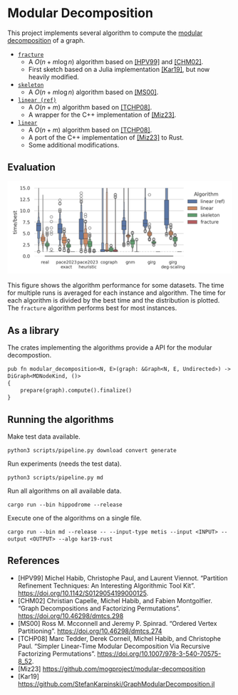 # Modular Decomposition

This project implements several algorithm to compute the [modular decomposition](https://en.wikipedia.org/wiki/Modular_decomposition) of a graph.

+ [`fracture`](algorithms/fracture/README.md)
  + A $O(n + m \log n)$ algorithm based on [[HPV99]](https://doi.org/10.1142/S0129054199000125) and [[CHM02]](https://doi.org/10.46298/dmtcs.298).
  + First sketch based on a Julia implementation [[Kar19]](https://github.com/StefanKarpinski/GraphModularDecomposition.jl), but now heavily modified.
+ [`skeleton`](algorithms/skeleton/README.md)
  + A $O(n + m \log n)$ algorithm based on [[MS00]](https://doi.org/10.46298/dmtcs.274).
+ [`linear (ref)`](algorithms/linear-ref/README.md)
  + A $O(n + m)$ algorithm based on [[TCHP08]](https://doi.org/10.1007/978-3-540-70575-8_52).
  + A wrapper for the C++ implementation of [[Miz23]](https://github.com/mogproject/modular-decomposition).
+ [`linear`](algorithms/linear/README.md)
  + A $O(n + m)$ algorithm based on [[TCHP08]](https://doi.org/10.1007/978-3-540-70575-8_52).
  + A port of the C++ implementation of [[Miz23]](https://github.com/mogproject/modular-decomposition) to Rust.
  + Some additional modifications.

## Evaluation

![](evaluation.png)

This figure shows the algorithm performance for some datasets.
The time for multiple runs is averaged for each instance and algorithm. The time for each algorithm is divided by the best time and the distribution is plotted.
The `fracture` algorithm performs best for most instances.

## As a library

The crates implementing the algorithms provide a API for the modular decompostion.
```
pub fn modular_decomposition<N, E>(graph: &Graph<N, E, Undirected>) -> DiGraph<MDNodeKind, ()>
{
    prepare(graph).compute().finalize()
}
```

## Running the algorithms

Make test data available.
```shell
python3 scripts/pipeline.py download convert generate
```

Run experiments (needs the test data).
```shell
python3 scripts/pipeline.py md
```

Run all algorithms on all available data.
```shell
cargo run --bin hippodrome --release
```

Execute one of the algorithms on a single file.
```shell
cargo run --bin md --release -- --input-type metis --input <INPUT> --output <OUTPUT> --algo kar19-rust
```


## References

+ [HPV99] Michel Habib, Christophe Paul, and Laurent Viennot. “Partition Refinement Techniques: An Interesting Algorithmic Tool Kit”. https://doi.org/10.1142/S0129054199000125.
+ [CHM02] Christian Capelle, Michel Habib, and Fabien Montgolfier. “Graph Decompositions and Factorizing Permutations”. https://doi.org/10.46298/dmtcs.298
+ [MS00] Ross M. Mcconnell and Jeremy P. Spinrad. “Ordered Vertex Partitioning”. https://doi.org/10.46298/dmtcs.274
+ [TCHP08] Marc Tedder, Derek Corneil, Michel Habib, and Christophe Paul. “Simpler Linear-Time Modular Decomposition Via Recursive Factorizing Permutations”. https://doi.org/10.1007/978-3-540-70575-8_52.
+ [Miz23] https://github.com/mogproject/modular-decomposition
+ [Kar19] https://github.com/StefanKarpinski/GraphModularDecomposition.jl
